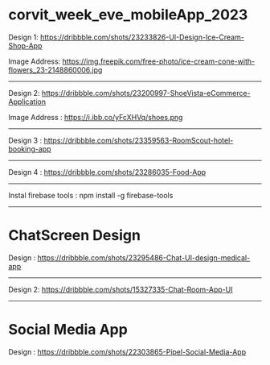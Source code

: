 # corvit_week_eve_mobileApp_2023

 Design 1: https://dribbble.com/shots/23233826-UI-Design-Ice-Cream-Shop-App

 Image Address: https://img.freepik.com/free-photo/ice-cream-cone-with-flowers_23-2148860006.jpg

 ______________________________________________

 Design 2: https://dribbble.com/shots/23200997-ShoeVista-eCommerce-Application
 
 Image Address : https://i.ibb.co/yFcXHVq/shoes.png

______________________________________________

 Design 3 : https://dribbble.com/shots/23359563-RoomScout-hotel-booking-app

______________________________________________

 Design 4 : https://dribbble.com/shots/23286035-Food-App

______________________________________________

 Instal firebase tools : 
npm install -g firebase-tools
______________________________________________

# ChatScreen Design

Design : https://dribbble.com/shots/23295486-Chat-UI-design-medical-app
______________________________________________



Design 2: https://dribbble.com/shots/15327335-Chat-Room-App-UI
______________________________________________



# Social Media App

Design : https://dribbble.com/shots/22303865-Pipel-Social-Media-App
